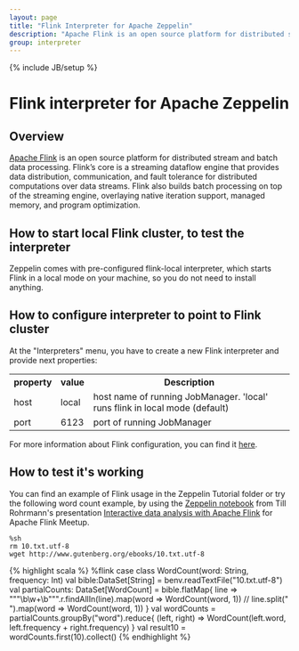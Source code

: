 ```yaml
---
layout: page
title: "Flink Interpreter for Apache Zeppelin"
description: "Apache Flink is an open source platform for distributed stream and batch data processing."
group: interpreter
---
```

<!--
Licensed under the Apache License, Version 2.0 (the "License");
you may not use this file except in compliance with the License.
You may obtain a copy of the License at

http://www.apache.org/licenses/LICENSE-2.0

Unless required by applicable law or agreed to in writing, software
distributed under the License is distributed on an "AS IS" BASIS,
WITHOUT WARRANTIES OR CONDITIONS OF ANY KIND, either express or implied.
See the License for the specific language governing permissions and
limitations under the License.
-->
{% include JB/setup %}

# Flink interpreter for Apache Zeppelin

<div id="toc"></div>

## Overview
[Apache Flink](https://flink.apache.org) is an open source platform for distributed stream and batch data processing. Flink’s core is a streaming dataflow engine that provides data distribution, communication, and fault tolerance for distributed computations over data streams. Flink also builds batch processing on top of the streaming engine, overlaying native iteration support, managed memory, and program optimization.

## How to start local Flink cluster, to test the interpreter
Zeppelin comes with pre-configured flink-local interpreter, which starts Flink in a local mode on your machine, so you do not need to install anything.

## How to configure interpreter to point to Flink cluster
At the "Interpreters" menu, you have to create a new Flink interpreter and provide next properties:

<table class="table-configuration">
  <tr>
    <th>property</th>
    <th>value</th>
    <th>Description</th>
  </tr>
  <tr>
    <td>host</td>
    <td>local</td>
    <td>host name of running JobManager. 'local' runs flink in local mode (default)</td>
  </tr>
  <tr>
    <td>port</td>
    <td>6123</td>
    <td>port of running JobManager</td>
  </tr>
</table>

For more information about Flink configuration, you can find it [here](https://ci.apache.org/projects/flink/flink-docs-release-1.7/ops/config.html).

## How to test it's working
You can find an example of Flink usage in the Zeppelin Tutorial folder or try the following word count example, by using the [Zeppelin notebook](https://www.zeppelinhub.com/viewer/notebooks/aHR0cHM6Ly9yYXcuZ2l0aHVidXNlcmNvbnRlbnQuY29tL05GTGFicy96ZXBwZWxpbi1ub3RlYm9va3MvbWFzdGVyL25vdGVib29rcy8yQVFFREs1UEMvbm90ZS5qc29u) from Till Rohrmann's presentation [Interactive data analysis with Apache Flink](http://www.slideshare.net/tillrohrmann/data-analysis-49806564) for Apache Flink Meetup.

```
%sh
rm 10.txt.utf-8
wget http://www.gutenberg.org/ebooks/10.txt.utf-8
```
{% highlight scala %}
%flink
case class WordCount(word: String, frequency: Int)
val bible:DataSet[String] = benv.readTextFile("10.txt.utf-8")
val partialCounts: DataSet[WordCount] = bible.flatMap{
    line =>
        """\b\w+\b""".r.findAllIn(line).map(word => WordCount(word, 1))
//        line.split(" ").map(word => WordCount(word, 1))
}
val wordCounts = partialCounts.groupBy("word").reduce{
    (left, right) => WordCount(left.word, left.frequency + right.frequency)
}
val result10 = wordCounts.first(10).collect()
{% endhighlight %}
